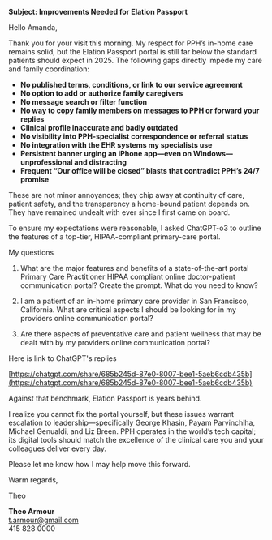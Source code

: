 **Subject: Improvements Needed for Elation Passport**

Hello Amanda,

Thank you for your visit this morning. My respect for PPH’s in-home care remains solid, but the Elation Passport portal is still far below the standard patients should expect in 2025. The following gaps directly impede my care and family coordination:

* **No published terms, conditions, or link to our service agreement**
* **No option to add or authorize family caregivers**
* **No message search or filter function**
* **No way to copy family members on messages to PPH or forward your replies**
* **Clinical profile inaccurate and badly outdated**
* **No visibility into PPH-specialist correspondence or referral status**
* **No integration with the EHR systems my specialists use**
* **Persistent banner urging an iPhone app—even on Windows—unprofessional and distracting**
* **Frequent “Our office will be closed” blasts that contradict PPH’s 24/7 promise**

These are not minor annoyances; they chip away at continuity of care, patient safety, and the transparency a home-bound patient depends on. They have remained undealt with ever since I first came on board.

To ensure my expectations were reasonable, I asked ChatGPT-o3 to outline the features of a top-tier, HIPAA-compliant primary-care portal.

My questions

1. What are the major features and benefits of a state-of-the-art portal Primary Care Practitioner HIPAA compliant online doctor-patient communication portal? Create the prompt. What do you need to know?

2. I am a patient of an in-home primary care provider in San Francisco, California. What are critical aspects I should be looking for in my providers online communication portal?

3. Are there aspects of preventative care and patient wellness that may be dealt with by my providers online communication portal?

Here is link to ChatGPT's replies

[https://chatgpt.com/share/685b245d-87e0-8007-bee1-5aeb6cdb435b](https://chatgpt.com/share/685b245d-87e0-8007-bee1-5aeb6cdb435b)

Against that benchmark, Elation Passport is years behind.

I realize you cannot fix the portal yourself, but these issues warrant escalation to leadership—specifically George Khasin, Payam Parvinchiha, Michael Genualdi, and Liz Breen. PPH operates in the world’s tech capital; its digital tools should match the excellence of the clinical care you and your colleagues deliver every day.

Please let me know how I may help move this forward.

Warm regards,

Theo

**Theo Armour**<br>
t.armour@gmail.com<br>
415 828 0000
